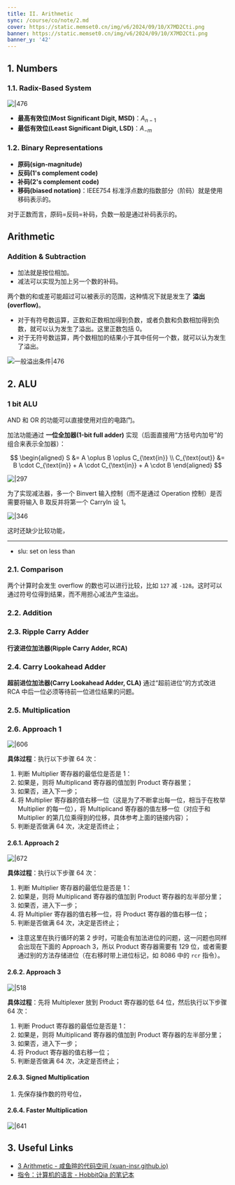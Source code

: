 ```yaml
---
title: II. Arithmetic
sync: /course/co/note/2.md
cover: https://static.memset0.cn/img/v6/2024/09/10/X7MD2Cti.png
banner: https://static.memset0.cn/img/v6/2024/09/10/X7MD2Cti.png
banner_y: '42'
---
```


## 1. Numbers

### 1.1. Radix-Based System

![|476](https://static.memset0.cn/img/v6/2024/10/15/prMkGudL.png)

- **最高有效位(Most Significant Digit, MSD)**：$A_{n-1}$
- **最低有效位(Least Significant Digit, LSD)**：$A_{-m}$

### 1.2. Binary Representations

- **原码(sign-magnitude)**
- **反码(1's complement code)**
- **补码(2's complement code)**
- **移码(biased notation)**：IEEE754 标准浮点数的指数部分（阶码）就是使用移码表示的。

对于正数而言，原码=反码=补码，负数一般是通过补码表示的。

## Arithmetic

### Addition & Subtraction

- 加法就是按位相加。
- 减法可以实现为加上另一个数的补码。

两个数的和或差可能超过可以被表示的范围，这种情况下就是发生了 **溢出(overflow)**。

- 对于有符号数运算，正数和正数相加得到负数，或者负数和负数相加得到负数，就可以认为发生了溢出。这里正数包括 $0$。
- 对于无符号数运算，两个数相加的结果小于其中任何一个数，就可以认为发生了溢出。

![一般溢出条件|476](https://static.memset0.cn/img/v6/2024/09/18/wEdNgTlV.png)

## 2. ALU

### 1 bit ALU

AND 和 OR 的功能可以直接使用对应的电路门。

加法功能通过 **一位全加器(1-bit full adder)** 实现（后面直接用“方括号内加号”的组合来表示全加器）：

$$
\begin{aligned}
S &= A \oplus B \oplus C_{\text{in}} \\
C_{\text{out}} &= B \cdot C_{\text{in}} + A \cdot C_{\text{in}} + A \cdot B
\end{aligned}
$$

![|297](https://static.memset0.cn/img/v6/2024/10/15/S4jaIXpe.png)

为了实现减法器，多一个 Binvert 输入控制（而不是通过 Operation 控制）是否需要将输入 B 取反并将第一个 CarryIn 设 1。

![|346](https://static.memset0.cn/img/v6/2024/10/15/fM4X5Czh.png)

这时还缺少比较功能，

---

- slu: set on less than

### 2.1. Comparison

两个计算时会发生 overflow 的数也可以进行比较，比如 `127` 减 `-128`。这时可以通过符号位得到结果，而不用担心减法产生溢出。

### 2.2. Addition

### 2.3. Ripple Carry Adder

**行波进位加法器(Ripple Carry Adder, RCA)**

### 2.4. Carry Lookahead Adder

**超前进位加法器(Carry Lookahead Adder, CLA)** 通过“超前进位”的方式改进 RCA 中后一位必须等待前一位进位结果的问题。

### 2.5. Multiplication

### 2.6. Approach 1

![|606](https://static.memset0.cn/img/v6/2024/09/23/hyGyoyjX.png)

**具体过程**：执行以下步骤 64 次：

1. 判断 Multiplier 寄存器的最低位是否是 1：
2. 如果是，则将 Multiplicand 寄存器的值加到 Product 寄存器里；
3. 如果否，进入下一步；
4. 将 Multiplier 寄存器的值右移一位（这是为了不断拿出每一位，相当于在枚举 Multiplier 的每一位），将 Multiplicand 寄存器的值左移一位（对应于和 Multiplier 的第几位乘得到的位移，具体参考上面的链接内容）；
5. 判断是否做满 64 次，决定是否终止；

#### 2.6.1. Approach 2

![|672](https://static.memset0.cn/img/v6/2024/09/23/48AZ1pcN.png)

**具体过程**：执行以下步骤 64 次：

1. 判断 Multiplier 寄存器的最低位是否是 1：
2. 如果是，则将 Multiplicand 寄存器的值加到 Product 寄存器的左半部分里；
3. 如果否，进入下一步；
4. 将 Multiplier 寄存器的值右移一位，将 Product 寄存器的值右移一位；
5. 判断是否做满 64 次，决定是否终止；

- 注意这里在执行循环的第 2 步时，可能会有加法进位的问题，这一问题也同样会出现在下面的 Approach 3，所以 Product 寄存器需要有 129 位，或者需要通过别的方法存储进位（在右移时带上进位标记，如 8086 中的 `rcr` 指令）。

#### 2.6.2. Approach 3

![|518](https://static.memset0.cn/img/v6/2024/09/23/8erWNFxv.png)

**具体过程**：先将 Multiplexer 放到 Product 寄存器的低 64 位，然后执行以下步骤 64 次：

1. 判断 Product 寄存器的最低位是否是 1：
2. 如果是，则将 Multiplicand 寄存器的值加到 Product 寄存器的左半部分里；
3. 如果否，进入下一步；
4. 将 Product 寄存器的值右移一位；
5. 判断是否做满 64 次，决定是否终止；

#### 2.6.3. Signed Multiplication

1. 先保存操作数的符号位，

#### 2.6.4. Faster Multiplication

![|641](https://static.memset0.cn/img/v6/2024/09/23/oM89d3SP.png)

## 3. Useful Links

- [3 Arithmetic - 咸鱼暄的代码空间 (xuan-insr.github.io)](https://xuan-insr.github.io/computer_organization/3_arithmetic/)
- [指令：计算机的语言 - HobbitQia 的笔记本](https://note.hobbitqia.cc/CO/co2/)
